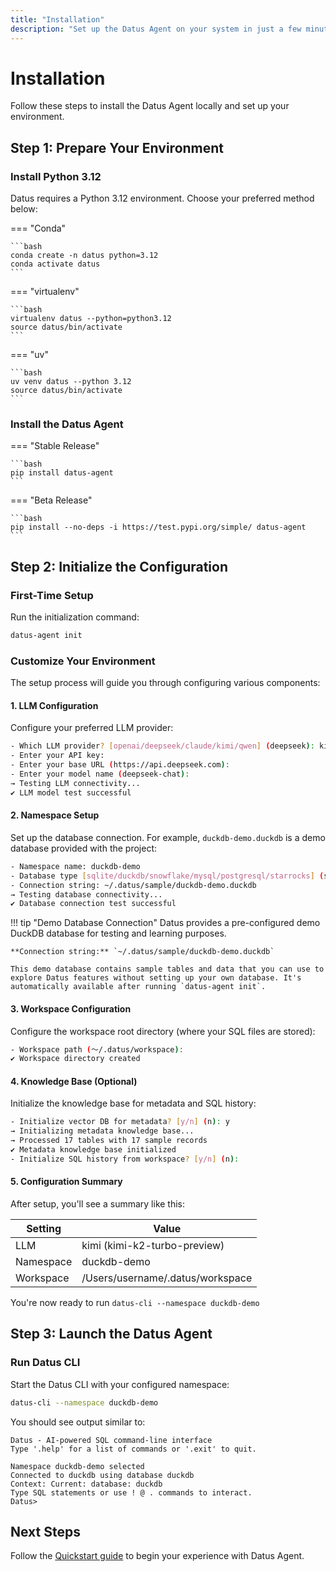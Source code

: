 ```yaml
---
title: "Installation"
description: "Set up the Datus Agent on your system in just a few minutes."
---
```


# Installation

Follow these steps to install the Datus Agent locally and set up your environment.

## Step 1: Prepare Your Environment

### Install Python 3.12

Datus requires a Python 3.12 environment. Choose your preferred method below:

=== "Conda"

    ```bash
    conda create -n datus python=3.12
    conda activate datus
    ```

=== "virtualenv"

    ```bash
    virtualenv datus --python=python3.12
    source datus/bin/activate
    ```

=== "uv"

    ```bash
    uv venv datus --python 3.12
    source datus/bin/activate
    ```

### Install the Datus Agent

=== "Stable Release"

    ```bash
    pip install datus-agent
    ```

=== "Beta Release"

    ```bash
    pip install --no-deps -i https://test.pypi.org/simple/ datus-agent
    ```

## Step 2: Initialize the Configuration

### First-Time Setup

Run the initialization command:

```bash
datus-agent init
```

### Customize Your Environment

The setup process will guide you through configuring various components:

#### 1. LLM Configuration

Configure your preferred LLM provider:

```bash
- Which LLM provider? [openai/deepseek/claude/kimi/qwen] (deepseek): kimi
- Enter your API key:
- Enter your base URL (https://api.deepseek.com):
- Enter your model name (deepseek-chat):
→ Testing LLM connectivity...
✔ LLM model test successful
```

#### 2. Namespace Setup

Set up the database connection. For example, `duckdb-demo.duckdb` is a demo database provided with the project:



```bash
- Namespace name: duckdb-demo
- Database type [sqlite/duckdb/snowflake/mysql/postgresql/starrocks] (starrocks):duckdb
- Connection string: ~/.datus/sample/duckdb-demo.duckdb
→ Testing database connectivity...
✔ Database connection test successful
```

!!! tip "Demo Database Connection"
    Datus provides a pre-configured demo DuckDB database for testing and learning purposes. 
    
    **Connection string:** `~/.datus/sample/duckdb-demo.duckdb`
    
    This demo database contains sample tables and data that you can use to explore Datus features without setting up your own database. It's automatically available after running `datus-agent init`.

#### 3. Workspace Configuration

Configure the workspace root directory (where your SQL files are stored):

```bash
- Workspace path (～/.datus/workspace):
✔ Workspace directory created
```

#### 4. Knowledge Base (Optional)

Initialize the knowledge base for metadata and SQL history:

```bash
- Initialize vector DB for metadata? [y/n] (n): y
→ Initializing metadata knowledge base...
→ Processed 17 tables with 17 sample records
✔ Metadata knowledge base initialized
- Initialize SQL history from workspace? [y/n] (n):
```

#### 5. Configuration Summary

After setup, you'll see a summary like this:

| Setting   | Value                        |
|-----------|------------------------------|
| LLM       | kimi (kimi-k2-turbo-preview) |
| Namespace | duckdb-demo                  |
| Workspace | /Users/username/.datus/workspace |

You're now ready to run `datus-cli --namespace duckdb-demo`

## Step 3: Launch the Datus Agent

### Run Datus CLI

Start the Datus CLI with your configured namespace:

```bash
datus-cli --namespace duckdb-demo
```

You should see output similar to:

```
Datus - AI-powered SQL command-line interface
Type '.help' for a list of commands or '.exit' to quit.

Namespace duckdb-demo selected
Connected to duckdb using database duckdb
Context: Current: database: duckdb
Type SQL statements or use ! @ . commands to interact.
Datus>
```

## Next Steps

Follow the [Quickstart guide](./Quickstart.md) to begin your experience with Datus Agent.